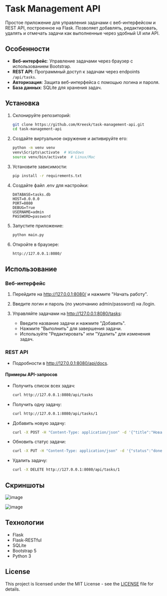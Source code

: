 # Task Management API

Простое приложение для управления задачами с веб-интерфейсом и REST API, построенное на Flask. Позволяет добавлять, редактировать, удалять и отмечать задачи как выполненные через удобный UI или API.

## Особенности
- **Веб-интерфейс**: Управление задачами через браузер с использованием Bootstrap.
- **REST API**: Программный доступ к задачам через endpoints `/api/tasks`.
- **Авторизация**: Защита веб-интерфейса с помощью логина и пароля.
- **База данных**: SQLite для хранения задач.

## Установка

1. Склонируйте репозиторий:
   ```bash
   git clone https://github.com/Kreesk/task-management-api.git
   cd task-management-api
   ```
2. Создайте виртуальное окружение и активируйте его:
   ```bash
   python -m venv venv
   venv\Scripts\activate  # Windows
   source venv/bin/activate  # Linux/Mac
   ```
3. Установите зависимости:
   ```bash
   pip install -r requirements.txt
   ```
4. Создайте файл .env для настройки:
   ```text
   DATABASE=tasks.db
   HOST=0.0.0.0
   PORT=8080
   DEBUG=True
   USERNAME=admin
   PASSWORD=password
   ```
5. Запустите приложение:
   ```bash
   python main.py
   ```
6. Откройте в браузере: 
   ```bash
   http://127.0.0.1:8080/
   ```

## Использование
### Веб-интерфейс
1. Перейдите на http://127.0.0.1:8080/ и нажмите "Начать работу".
2. Введите логин и пароль (по умолчанию admin/password) на /login.
3. Управляйте задачами на http://127.0.0.1:8080/tasks:
   
   - Введите название задачи и нажмите "Добавить".
   - Нажмите "Выполнить" для завершения задачи.
   - Используйте "Редактировать" или "Удалить" для изменения задач.
### REST API

   - Подробности в http://127.0.0.1:8080/api/docs.

#### Примеры API-запросов

   - Получить список всех задач:
     
     ```bash
     curl http://127.0.0.1:8080/api/tasks
     ```
   - Получить одну задачу:
     
     ```bash
     curl http://127.0.0.1:8080/api/tasks/1
     ```
   - Добавить новую задачу:
     
     ```bash
     curl -X POST -H "Content-Type: application/json" -d '{"title":"Новая задача"}' http://127.0.0.1:8080/api/tasks
     ```
   - Обновить статус задачи:
     
     ```bash
     curl -X PUT -H "Content-Type: application/json" -d '{"status":"done"}' http://127.0.0.1:8080/api/tasks/1
     ```
   - Удалить задачу:
     
     ```bash
     curl -X DELETE http://127.0.0.1:8080/api/tasks/1
     ```
     
## Скриншоты

   ![image](https://github.com/user-attachments/assets/cbb80a03-14d6-4407-9281-97b5688fdc93)

   ![image](https://github.com/user-attachments/assets/d09b58ac-0515-4a05-a868-697376d6075c)

## Технологии
 - Flask
 - Flask-RESTful
 - SQLite
 - Bootstrap 5
 - Python 3

## License
This project is licensed under the MIT License - see the [LICENSE](LICENSE) file for details.
